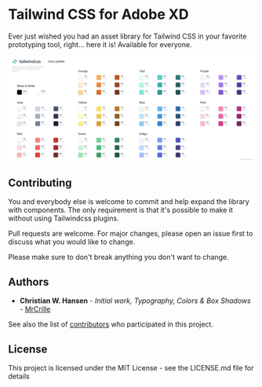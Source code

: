 # Tailwind CSS for Adobe XD
Ever just wished you had an asset library for Tailwind CSS in your favorite prototyping tool, right... here it is! Available for everyone.

![Tailwindcss for Adobe XD](/screenshot.png?raw=true "Tailwindcss for Adobe XD")

## Contributing
You and everybody else is welcome to commit and help expand the library with components. The only requirement is that it's possible to make it without using Tailwindcss plugins.

Pull requests are welcome. For major changes, please open an issue first to discuss what you would like to change.

Please make sure to don't break anything you don't want to change.

## Authors

* **Christian W. Hansen** - *Initial work, Typography, Colors & Box Shadows* - [MrCrille](https://github.com/mrcrille)

See also the list of [contributors](https://github.com/mrcrille/xd-tailwindcss/contributors) who participated in this project.

## License
This project is licensed under the MIT License - see the LICENSE.md file for details
